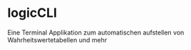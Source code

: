 # logicCLI
Eine Terminal Applikation zum automatischen aufstellen von Wahrheitswertetabellen und mehr
